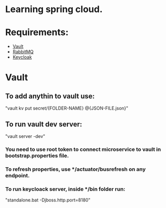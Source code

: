 # Learning spring cloud.

# Requirements:

- [Vault](https://www.vaultproject.io/)
- [RabbitMQ](https://www.rabbitmq.com/)
- [Keycloak](https://www.keycloak.org/)

# Vault

## To add anythin to vault use:
"vault kv put secret/{FOLDER-NAME} @{JSON-FILE.json}"

## To run vault dev server: 
"vault server -dev"

### You need to use root token to connect microservice to vault in bootstrap.properties file.

### To refresh properties, use */actuator/busrefresh on any endpoint.

### To run keycloack server, inside */bin folder run:

"standalone.bat -Djboss.http.port=8180"

